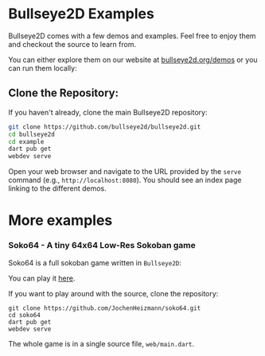 # Bullseye2D Examples

Bullseye2D comes with a few demos and examples. Feel free to enjoy them and checkout the source to learn from.

You can either explore them on our website at [bullseye2d.org/demos](https://bullseye2d.org/demos) or you can run them locally:

## Clone the Repository:

If you haven't already, clone the main Bullseye2D repository:
```bash
git clone https://github.com/bullseye2d/bullseye2d.git
cd bullseye2d
cd example
dart pub get
webdev serve
```

Open your web browser and navigate to the URL provided by the `serve` command (e.g., `http://localhost:8080`). You should see an index page linking to the different demos.

# More examples

### Soko64 - A tiny 64x64 Low-Res Sokoban game

Soko64 is a full sokoban game written in `Bullseye2D`:

You can play it [here](https://joemanaco.itch.io/soko64).

If you want to play around with the source, clone the repository:
```base
git clone https://github.com/JochenHeizmann/soko64.git
cd soko64
dart pub get
webdev serve
```

The whole game is in a single source file, `web/main.dart`.
